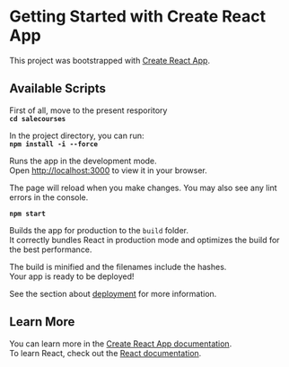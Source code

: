 # Getting Started with Create React App

This project was bootstrapped with [Create React App](https://github.com/facebook/create-react-app).

## Available Scripts
First of all, move to the present resporitory\
**`cd salecourses`**

In the project directory, you can run:\
**`npm install -i --force`**

Runs the app in the development mode.\
Open [http://localhost:3000](http://localhost:3000) to view it in your browser.

The page will reload when you make changes. You may also see any lint errors in the console.

**`npm start`**

Builds the app for production to the `build` folder.\
It correctly bundles React in production mode and optimizes the build for the best performance.

The build is minified and the filenames include the hashes.\
Your app is ready to be deployed!

See the section about [deployment](https://facebook.github.io/create-react-app/docs/deployment) for more information.

## Learn More

You can learn more in the [Create React App documentation](https://facebook.github.io/create-react-app/docs/getting-started).\
To learn React, check out the [React documentation](https://reactjs.org/).
